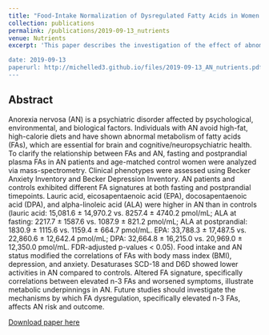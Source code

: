 ```yaml
---
title: "Food-Intake Normalization of Dysregulated Fatty Acids in Women with Anorexia Nervosa"
collection: publications
permalink: /publications/2019-09-13_nutrients
venue: Nutrients
excerpt: 'This paper describes the investigation of the effect of abnomal metabolism of fatty acids (FAs) to anorexia nervosa (AN) patients. We found that intake and AN status modified the correlations of FAs with body mass index (BMI), depression, and anxiety. Specifically, FAs dysregulations correlate with worsened symptoms of AN.

date: 2019-09-13
paperurl: http://michelled3.github.io/files/2019-09-13_AN_nutrients.pdf
---
```


## Abstract
Anorexia nervosa (AN) is a psychiatric disorder affected by psychological, environmental, and biological factors. Individuals with AN avoid high-fat, high-calorie diets and have shown abnormal metabolism of fatty acids (FAs), which are essential for brain and cognitive/neuropsychiatric health. To clarify the relationship between FAs and AN, fasting and postprandial plasma FAs in AN patients and age-matched control women were analyzed via mass-spectrometry. Clinical phenotypes were assessed using Becker Anxiety Inventory and Becker Depression Inventory. AN patients and controls exhibited different FA signatures at both fasting and postprandial timepoints. Lauric acid, eicosapentaenoic acid (EPA), docosapentaenoic acid (DPA), and alpha-linoleic acid (ALA) were higher in AN than in controls (lauric acid: 15,081.6 ± 14,970.2 vs. 8257.4 ± 4740.2 pmol/mL; ALA at fasting: 2217.7 ± 1587.6 vs. 1087.9 ± 821.2 pmol/mL; ALA at postprandial: 1830.9 ± 1115.6 vs. 1159.4 ± 664.7 pmol/mL. EPA: 33,788.3 ± 17,487.5 vs. 22,860.6 ± 12,642.4 pmol/mL; DPA: 32,664.8 ± 16,215.0 vs. 20,969.0 ± 12,350.0 pmol/mL. FDR-adjusted p-values < 0.05). Food intake and AN status modified the correlations of FAs with body mass index (BMI), depression, and anxiety. Desaturases SCD-18 and D6D showed lower activities in AN compared to controls. Altered FA signature, specifically correlations between elevated n-3 FAs and worsened symptoms, illustrate metabolic underpinnings in AN. Future studies should investigate the mechanisms by which FA dysregulation, specifically elevated n-3 FAs, affects AN risk and outcome. 

[Download paper here](http://michelled3.github.io/files/2019-09-13_AN_nutrients.pdf)
